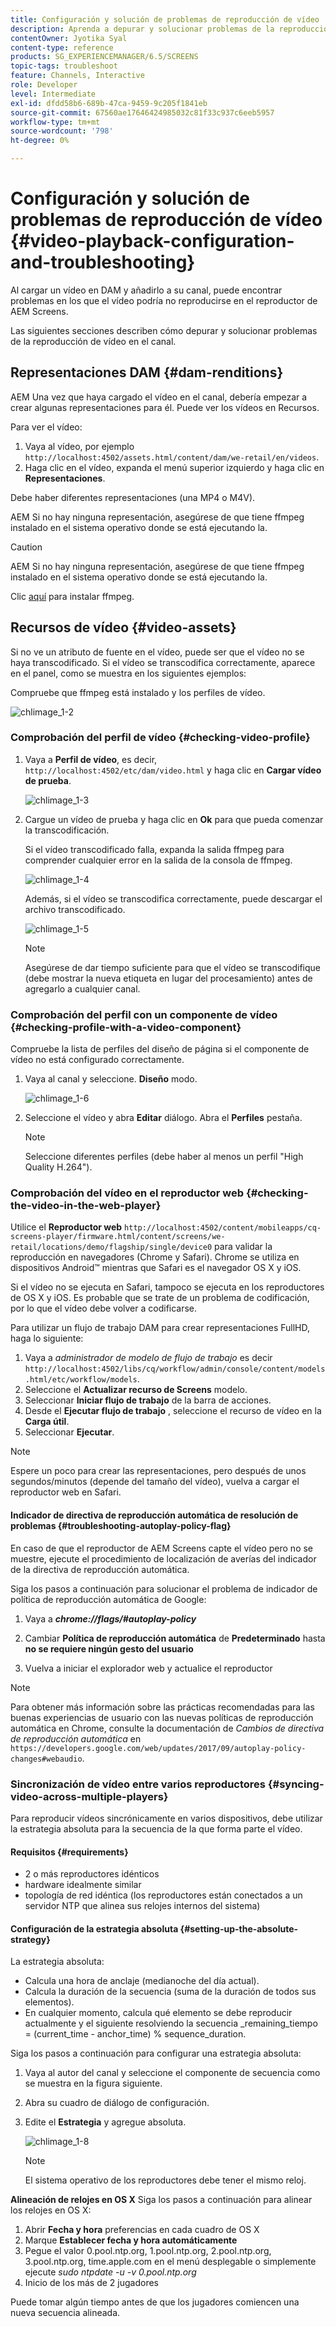 ```yaml
---
title: Configuración y solución de problemas de reproducción de vídeo
description: Aprenda a depurar y solucionar problemas de la reproducción de vídeo en su canal para AEM Screens.
contentOwner: Jyotika Syal
content-type: reference
products: SG_EXPERIENCEMANAGER/6.5/SCREENS
topic-tags: troubleshoot
feature: Channels, Interactive
role: Developer
level: Intermediate
exl-id: dfdd58b6-689b-47ca-9459-9c205f1841eb
source-git-commit: 67560ae17646424985032c81f33c937c6eeb5957
workflow-type: tm+mt
source-wordcount: '798'
ht-degree: 0%

---
```


# Configuración y solución de problemas de reproducción de vídeo {#video-playback-configuration-and-troubleshooting}

Al cargar un vídeo en DAM y añadirlo a su canal, puede encontrar problemas en los que el vídeo podría no reproducirse en el reproductor de AEM Screens.

Las siguientes secciones describen cómo depurar y solucionar problemas de la reproducción de vídeo en el canal.

## Representaciones DAM {#dam-renditions}

AEM Una vez que haya cargado el vídeo en el canal, debería empezar a crear algunas representaciones para él. Puede ver los vídeos en Recursos.

Para ver el vídeo:

1. Vaya al vídeo, por ejemplo `http://localhost:4502/assets.html/content/dam/we-retail/en/videos`.
1. Haga clic en el vídeo, expanda el menú superior izquierdo y haga clic en **Representaciones**.

Debe haber diferentes representaciones (una MP4 o M4V).

AEM Si no hay ninguna representación, asegúrese de que tiene ffmpeg instalado en el sistema operativo donde se está ejecutando la.

>[!CAUTION]
>
>AEM Si no hay ninguna representación, asegúrese de que tiene ffmpeg instalado en el sistema operativo donde se está ejecutando la.
>
>Clic [aquí](https://www.ffmpeg.org/download.html) para instalar ffmpeg.

## Recursos de vídeo {#video-assets}

Si no ve un atributo de fuente en el vídeo, puede ser que el vídeo no se haya transcodificado. Si el vídeo se transcodifica correctamente, aparece en el panel, como se muestra en los siguientes ejemplos:

Compruebe que ffmpeg está instalado y los perfiles de vídeo.

![chlimage_1-2](assets/chlimage_1-2.png)

### Comprobación del perfil de vídeo {#checking-video-profile}

1. Vaya a **Perfil de vídeo**, es decir, `http://localhost:4502/etc/dam/video.html` y haga clic en **Cargar vídeo de prueba**.

   ![chlimage_1-3](assets/chlimage_1-3.png)

1. Cargue un vídeo de prueba y haga clic en **Ok** para que pueda comenzar la transcodificación.

   Si el vídeo transcodificado falla, expanda la salida ffmpeg para comprender cualquier error en la salida de la consola de ffmpeg.

   ![chlimage_1-4](assets/chlimage_1-4.png)

   Además, si el vídeo se transcodifica correctamente, puede descargar el archivo transcodificado.

   ![chlimage_1-5](assets/chlimage_1-5.png)

   >[!NOTE]
   >
   >Asegúrese de dar tiempo suficiente para que el vídeo se transcodifique (debe mostrar la nueva etiqueta en lugar del procesamiento) antes de agregarlo a cualquier canal.

### Comprobación del perfil con un componente de vídeo {#checking-profile-with-a-video-component}

Compruebe la lista de perfiles del diseño de página si el componente de vídeo no está configurado correctamente.

1. Vaya al canal y seleccione. **Diseño** modo.

   ![chlimage_1-6](assets/chlimage_1-6.png)

1. Seleccione el vídeo y abra **Editar** diálogo. Abra el **Perfiles** pestaña.

   >[!NOTE]
   >Seleccione diferentes perfiles (debe haber al menos un perfil &quot;High Quality H.264&quot;).

### Comprobación del vídeo en el reproductor web {#checking-the-video-in-the-web-player}

Utilice el **Reproductor web** `http://localhost:4502/content/mobileapps/cq-screens-player/firmware.html/content/screens/we-retail/locations/demo/flagship/single/device0` para validar la reproducción en navegadores (Chrome y Safari). Chrome se utiliza en dispositivos Android™ mientras que Safari es el navegador OS X y iOS.

Si el vídeo no se ejecuta en Safari, tampoco se ejecuta en los reproductores de OS X y iOS. Es probable que se trate de un problema de codificación, por lo que el vídeo debe volver a codificarse.

Para utilizar un flujo de trabajo DAM para crear representaciones FullHD, haga lo siguiente:

1. Vaya a *administrador de modelo de flujo de trabajo* es decir `http://localhost:4502/libs/cq/workflow/admin/console/content/models.html/etc/workflow/models`.
1. Seleccione el **Actualizar recurso de Screens** modelo.
1. Seleccionar **Iniciar flujo de trabajo** de la barra de acciones.
1. Desde el **Ejecutar flujo de trabajo** , seleccione el recurso de vídeo en la **Carga útil**.
1. Seleccionar **Ejecutar**.

>[!NOTE]
>
>Espere un poco para crear las representaciones, pero después de unos segundos/minutos (depende del tamaño del vídeo), vuelva a cargar el reproductor web en Safari.

#### Indicador de directiva de reproducción automática de resolución de problemas {#troubleshooting-autoplay-policy-flag}

En caso de que el reproductor de AEM Screens capte el vídeo pero no se muestre, ejecute el procedimiento de localización de averías del indicador de la directiva de reproducción automática.

Siga los pasos a continuación para solucionar el problema de indicador de política de reproducción automática de Google:

1. Vaya a ***chrome://flags/#autoplay-policy***
1. Cambiar **Política de reproducción automática** de **Predeterminado** hasta **no se requiere ningún gesto del usuario**

1. Vuelva a iniciar el explorador web y actualice el reproductor

>[!NOTE]
>
>Para obtener más información sobre las prácticas recomendadas para las buenas experiencias de usuario con las nuevas políticas de reproducción automática en Chrome, consulte la documentación de *Cambios de directiva de reproducción automática* en `https://developers.google.com/web/updates/2017/09/autoplay-policy-changes#webaudio`.

### Sincronización de vídeo entre varios reproductores {#syncing-video-across-multiple-players}

Para reproducir vídeos sincrónicamente en varios dispositivos, debe utilizar la estrategia absoluta para la secuencia de la que forma parte el vídeo.

#### Requisitos  {#requirements}

* 2 o más reproductores idénticos
* hardware idealmente similar
* topología de red idéntica (los reproductores están conectados a un servidor NTP que alinea sus relojes internos del sistema)

#### Configuración de la estrategia absoluta {#setting-up-the-absolute-strategy}

La estrategia absoluta:

* Calcula una hora de anclaje (medianoche del día actual).
* Calcula la duración de la secuencia (suma de la duración de todos sus elementos).
* En cualquier momento, calcula qué elemento se debe reproducir actualmente y el siguiente resolviendo la secuencia _remaining_tiempo = (current_time - anchor_time) % sequence_duration.

Siga los pasos a continuación para configurar una estrategia absoluta:

1. Vaya al autor del canal y seleccione el componente de secuencia como se muestra en la figura siguiente.
1. Abra su cuadro de diálogo de configuración.
1. Edite el **Estrategia** y agregue absoluta.

   ![chlimage_1-8](assets/chlimage_1-8.png)

   >[!NOTE]
   >El sistema operativo de los reproductores debe tener el mismo reloj.

**Alineación de relojes en OS X** Siga los pasos a continuación para alinear los relojes en OS X:

1. Abrir **Fecha y hora** preferencias en cada cuadro de OS X
1. Marque **Establecer fecha y hora automáticamente**
1. Pegue el valor 0.pool.ntp.org, 1.pool.ntp.org, 2.pool.ntp.org, 3.pool.ntp.org, time.apple.com en el menú desplegable o simplemente ejecute *sudo ntpdate -u -v 0.pool.ntp.org*
1. Inicio de los más de 2 jugadores

Puede tomar algún tiempo antes de que los jugadores comiencen una nueva secuencia alineada.
